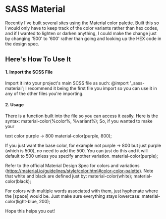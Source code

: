 # SASS Material
Recently I've built several sites using the Material color palette.  Built this so I would only have to keep track of the color variants rather than hex codes, and if I wanted to lighten or darken anything, I could make the change just by changing '500' to '600' rather than going and looking up the HEX code in the design spec.

## Here's How To Use It
#### 1. Import the SCSS File
Import it into your project's main SCSS file as such:
    @import '_sass-material';
I recommend it being the first file you import so you can use it in any of the other files you're importing.

#### 2. Usage
There is a function built into the file so you can access it easily.  Here is the syntax:
    material-color(%color%, %variant%);
So, if you wanted to make your <p> text color purple -> 800
    material-color(purple, 800);

If you just want the base color, for example not purple -> 800 but just purple (which is 500), no need to add the 500.  You can just do this and it will default to 500 unless you specify another variation.
    material-color(purple);

Refer to the official Material Design Spec for colors and variations (https://material.io/guidelines/style/color.html#color-color-palette).  Note that white and black are defined just by:
    material-color(white);
    material-color(black);

For colors with multiple words associated with them, just hyphenate where the [space] would be.  Just make sure everything stays lowercase:
    material-color(light-blue, 200);

Hope this helps you out!
